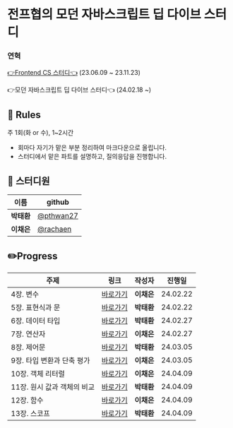 # 전프협의 모던 자바스크립트 딥 다이브 스터디

### 연혁

[👉Frontend CS 스터디👈](https://github.com/pthwan27/frontend_Study) (23.06.09 ~ 23.11.23)

👉모던 자바스크립트 딥 다이브 스터디👈 (24.02.18 ~)


## 🎲 Rules
주 1회(화 or 수), 1~2시간

- 회마다 자기가 맡은 부분 정리하여 마크다운으로 올립니다.
- 스터디에서 맡은 파트를 설명하고, 질의응답을 진행합니다.
  
## 👥 스터디원

| 이름       | github                                   |
| ---------- | ---------------------------------------- |
| **박태환** | [@pthwan27](https://github.com/pthwan27) |
| **이채은** | [@rachaen](https://github.com/rachaen)   |

## ✏️Progress


| 주제 | 링크 | 작성자 | 진행일 |
| ----- | ----- | ------ | ----- |
| 4장. 변수 | [바로가기](https://github.com/rachaen/modern-javascript/tree/main/04%EC%9E%A5%20%EB%B3%80%EC%88%98) | **이채은** | 24.02.22 |
| 5장. 표현식과 문 | [바로가기](https://github.com/rachaen/modern-javascript/tree/main/05%EC%9E%A5%20%ED%91%9C%ED%98%84%EC%8B%9D%EA%B3%BC%20%EB%AC%B8) | **박태환** | 24.02.22 |
| 6장. 데이터 타입 | [바로가기](https://github.com/rachaen/modern-javascript/tree/main/06%EC%9E%A5%20%EB%8D%B0%EC%9D%B4%ED%84%B0%20%ED%83%80%EC%9E%85) | **박태환** | 24.02.27 |
| 7장. 연산자 | [바로가기](https://github.com/rachaen/modern-javascript/tree/main/07%EC%9E%A5%20%EC%97%B0%EC%82%B0%EC%9E%90) | **이채은** | 24.02.27 |
| 8장. 제어문 | [바로가기](https://github.com/rachaen/modern-javascript/tree/main/08%EC%9E%A5%20%EC%A0%9C%EC%96%B4%EB%AC%B8) | **박태환** | 24.03.05 |
| 9장. 타입 변환과 단축 평가 | [바로가기](https://github.com/rachaen/modern-javascript/tree/main/09%EC%9E%A5%20%ED%83%80%EC%9E%85%20%EB%B3%80%ED%99%98%EA%B3%BC%20%EB%8B%A8%EC%B6%95%20%ED%8F%89%EA%B0%80) | **이채은** | 24.03.05 |
| 10장. 객체 리터럴 | [바로가기](https://github.com/rachaen/modern-javascript/tree/main/10%EC%9E%A5%20%EA%B0%9D%EC%B2%B4%20%EB%A6%AC%ED%84%B0%EB%9F%B4) | **이채은** | 24.04.09 |
| 11장. 원시 값과 객체의 비교 | [바로가기](https://github.com/rachaen/modern-javascript/tree/main/11%EC%9E%A5%20%EC%9B%90%EC%8B%9C%20%EA%B0%92%EA%B3%BC%20%EA%B0%9D%EC%B2%B4%EC%9D%98%20%EB%B9%84%EA%B5%90) | **박태환** | 24.04.09 |
| 12장. 함수 | [바로가기](https://github.com/rachaen/modern-javascript/tree/main/12%EC%9E%A5%20%ED%95%A8%EC%88%98) | **이채은** | 24.04.09 |
| 13장. 스코프 | [바로가기](https://github.com/rachaen/modern-javascript/tree/main/13%EC%9E%A5%20%EC%8A%A4%EC%BD%94%ED%94%84) | **박태환** | 24.04.09 |

